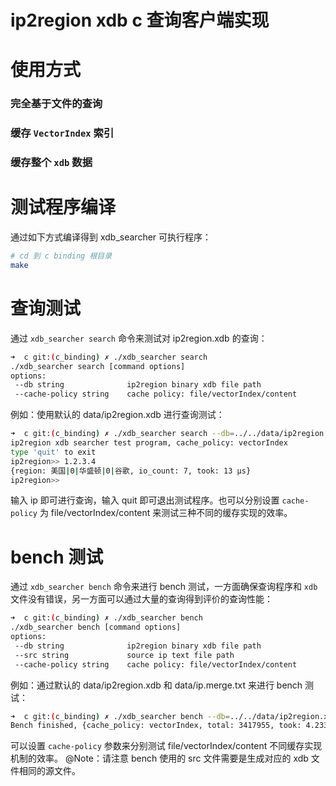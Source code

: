 # ip2region xdb c 查询客户端实现

# 使用方式

### 完全基于文件的查询

### 缓存 `VectorIndex` 索引

### 缓存整个 `xdb` 数据


# 测试程序编译

通过如下方式编译得到 xdb_searcher 可执行程序：
```bash
# cd 到 c binding 根目录
make
```

# 查询测试

通过 `xdb_searcher search` 命令来测试对 ip2region.xdb 的查询：
```bash
➜  c git:(c_binding) ✗ ./xdb_searcher search
./xdb_searcher search [command options]
options:
 --db string              ip2region binary xdb file path
 --cache-policy string    cache policy: file/vectorIndex/content
```

例如：使用默认的 data/ip2region.xdb 进行查询测试：
```bash
➜  c git:(c_binding) ✗ ./xdb_searcher search --db=../../data/ip2region.xdb --cache-policy=vectorIndex
ip2region xdb searcher test program, cache_policy: vectorIndex
type 'quit' to exit
ip2region>> 1.2.3.4
{region: 美国|0|华盛顿|0|谷歌, io_count: 7, took: 13 μs}
ip2region>> 
```

输入 ip 即可进行查询，输入 quit 即可退出测试程序。也可以分别设置 `cache-policy` 为 file/vectorIndex/content 来测试三种不同的缓存实现的效率。

# bench 测试

通过 `xdb_searcher bench` 命令来进行 bench 测试，一方面确保查询程序和 `xdb` 文件没有错误，另一方面可以通过大量的查询得到评价的查询性能：
```bash
➜  c git:(c_binding) ✗ ./xdb_searcher bench
./xdb_searcher bench [command options]
options:
 --db string              ip2region binary xdb file path
 --src string             source ip text file path
 --cache-policy string    cache policy: file/vectorIndex/content
```

例如：通过默认的 data/ip2region.xdb 和 data/ip.merge.txt 来进行 bench 测试：
```bash
➜  c git:(c_binding) ✗ ./xdb_searcher bench --db=../../data/ip2region.xdb --src=../../data/ip.merge.txt --cache-policy=vectorIndex
Bench finished, {cache_policy: vectorIndex, total: 3417955, took: 4.233s, cost: 1 μs/op}
```

可以设置 `cache-policy` 参数来分别测试 file/vectorIndex/content 不同缓存实现机制的效率。 @Note：请注意 bench 使用的 src 文件需要是生成对应的 xdb 文件相同的源文件。
